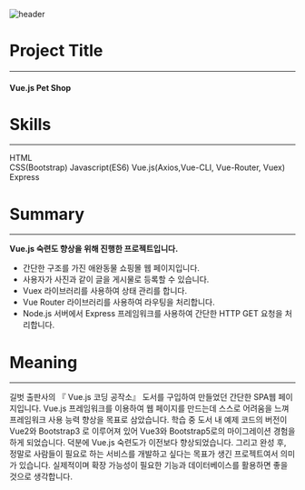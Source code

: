 ![header](https://capsule-render.vercel.app/api?type=cylinder&color=timeAuto&height=150&section=header&text=Vue.js%20Pet%20Shop&fontSize=48&animation=fadeIn)

# Project Title
---
#### Vue.js Pet Shop

# Skills
---
HTML  
CSS(Bootstrap)
Javascript(ES6)
Vue.js(Axios,Vue-CLI, Vue-Router, Vuex)
Express

# Summary
---
**Vue.js 숙련도 향상을 위해 진행한 프로젝트입니다.** 
- 간단한 구조를 가진 애완동물 쇼핑몰 웹 페이지입니다.
- 사용자가 사진과 같이 글을 게시물로 등록할 수 있습니다.
- Vuex 라이브러리를 사용하여 상태 관리를 합니다.
- Vue Router 라이브러리를 사용하여 라우팅을 처리합니다.
- Node.js 서버에서 Express 프레임워크를 사용하여 간단한 HTTP GET 요청을 처리합니다.

# Meaning
---
길벗 출판사의 『 Vue.js 코딩 공작소』 도서를 구입하여 만들었던 간단한 SPA웹 페이지입니다. Vue.js 프레임워크를 이용하여 웹 페이지를 만드는데 스스로 어려움을 느껴 프레임워크 사용 능력 향상을 목표로 삼았습니다. 학습 중 도서 내 예제 코드의 버전이 Vue2와 Bootstrap3 로 이루어져 있어 Vue3와 Bootstrap5로의 마이그레이션 경험을 하게 되었습니다. 덕분에 Vue.js 숙련도가 이전보다 향상되었습니다. 그리고 완성 후, 정말로 사람들이 필요로 하는 서비스를 개발하고 싶다는 목표가 생긴 프로젝트여서 의미가 있습니다. 실제적이며 확장 가능성이 필요한 기능과 데이터베이스를 활용하면 좋을 것으로 생각합니다.
